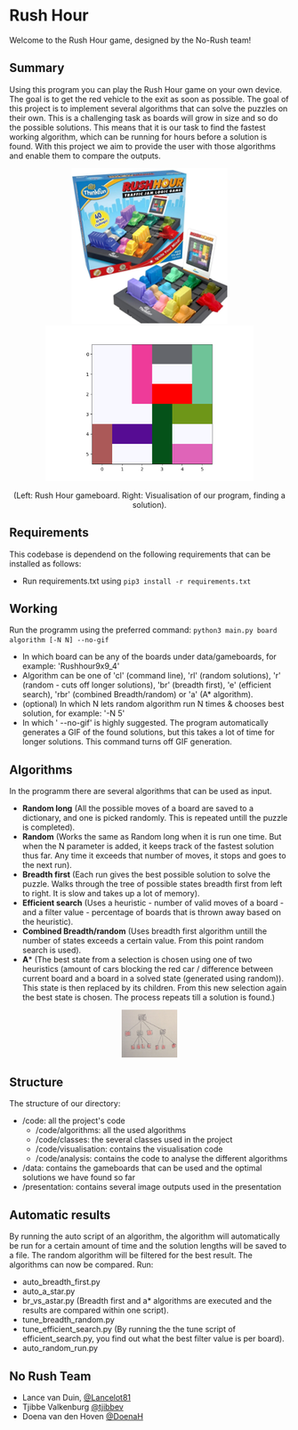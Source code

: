 # Rush Hour
Welcome to the Rush Hour game, designed by the No-Rush team!

## Summary
Using this program you can play the Rush Hour game on your own device. The goal is to get the red vehicle to the exit as soon as possible. The goal of this project is to implement several algorithms that can solve the puzzles on their own. This is a challenging task as boards will grow in size and so do the possible solutions. This means that it is our task to find the fastest working algorithm, which can be running for hours before a solution is found. With this project we aim to provide the user with those algorithms and enable them to compare the outputs.

<p align="center"><img src="./presentation/rush-hour.jpg?raw=true" height="280" alt="Rush Hour board"><img src="./presentation/solution3.gif?raw=true" height="280" alt="Rush Hour board visualisation"></p>

<p align="center">(Left: Rush Hour gameboard. Right: Visualisation of our program, finding a solution).</p>

## Requirements
This codebase is dependend on the following requirements that can be installed as follows:
- Run requirements.txt using `pip3 install -r requirements.txt`

## Working
Run the programm using the preferred command:
`python3 main.py board algorithm [-N N] --no-gif`

- In which board can be any of the boards under data/gameboards, for example: 'Rushhour9x9_4'
- Algorithm can be one of 'cl' (command line), 'rl' (random solutions), 'r' (random - cuts off longer solutions), 'br' (breadth first), 'e' (efficient search), 'rbr' (combined Breadth/random) or 'a' (A* algorithm).
- (optional) In which N lets random algorithm run N times & chooses best solution, for example: '-N 5'
- In which ' --no-gif' is highly suggested. The program automatically generates a GIF of the found solutions, but this takes a lot of time for longer solutions. This command turns off GIF generation.

## Algorithms
In the programm there are several algorithms that can be used as input.
- **Random long** (All the possible moves of a board are saved to a dictionary, and one is picked randomly. This is repeated untill the puzzle is completed).
- **Random** (Works the same as Random long when it is run one time. But when the N parameter is added, it keeps track of the fastest solution thus far. Any time it exceeds that number of moves, it stops and goes to the next run).
- **Breadth first** (Each run gives the best possible solution to solve the puzzle. Walks through the tree of possible states breadth first from left to right. It is slow and takes up a lot of memory).
- **Efficient search** (Uses a heuristic - number of valid moves of a board - and a filter value - percentage of boards that is thrown away based on the heuristic).
- **Combined Breadth/random** (Uses breadth first algorithm untill the number of states exceeds a certain value. From this point random search is used).
- **A*** (The best state from a selection is chosen using one of two heuristics (amount of cars blocking the red car / difference between current board and a board in a solved state (generated using random)). This state is then replaced by its children. From this new selection again the best state is chosen. The process repeats till a solution is found.)

<p align="center"><img src="./presentation/a-star-tree.jpeg" alt="a* picture" width="100"/></p>

## Structure
The structure of our directory:

- /code: all the project's code
    - /code/algorithms: all the used algorithms
    - /code/classes: the several classes used in the project
    - /code/visualisation: contains the visualisation code
    - /code/analysis: contains the code to analyse the different algorithms
- /data: contains the gameboards that can be used and the optimal solutions we have found so far
- /presentation: contains several image outputs used in the presentation

## Automatic results
By running the auto script of an algorithm, the algorithm will automatically be run for a certain amount of time and the solution lengths will be saved to a file. The random algorithm will be filtered for the best result. The algorithms can now be compared. Run:
- auto_breadth_first.py
- auto_a_star.py
- br_vs_astar.py (Breadth first and a* algorithms are executed and the results are compared within one script).
- tune_breadth_random.py
- tune_efficient_search.py (By running the the tune script of efficient_search.py, you find out what the best filter value is per board).
- auto_random_run.py

## No Rush Team
- Lance van Duin, [@Lancelot81](https://www.github.com/Lancelot81)
- Tjibbe Valkenburg [@tjibbev](https://github.com/tjibbev)
- Doena van den Hoven [@DoenaH](https://github.com/DoenaH)


